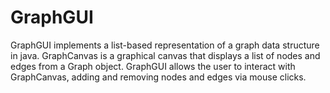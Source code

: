 # GraphGUI

GraphGUI implements a list-based representation of a graph data structure in java. GraphCanvas is a graphical canvas that displays a list of nodes and edges from a Graph object. GraphGUI allows the user to interact with GraphCanvas, adding and removing nodes and edges via mouse clicks. 
